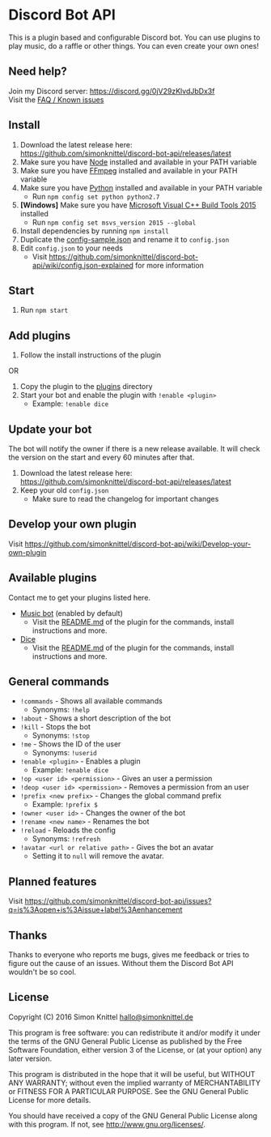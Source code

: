 Discord Bot API
===
This is a plugin based and configurable Discord bot. You can use plugins to play music, do a raffle or other things. You can even create your own ones!

Need help?
---
Join my Discord server: https://discord.gg/0jV29zKlvdJbDx3f  
Visit the [FAQ / Known issues](https://github.com/simonknittel/discord-bot-api/wiki/FAQ---Known-issues)  

Install
---
1. Download the latest release here: https://github.com/simonknittel/discord-bot-api/releases/latest
2. Make sure you have [Node](https://nodejs.org/en/) installed and available in your PATH variable
3. Make sure you have [FFmpeg](https://www.ffmpeg.org/) installed and available in your PATH variable
4. Make sure you have [Python](https://www.python.org/) installed and available in your PATH variable
    * Run `npm config set python python2.7`
5. **[Windows]** Make sure you have [Microsoft Visual C++ Build Tools 2015](https://www.microsoft.com/en-us/download/details.aspx?id=49983) installed
    * Run `npm config set msvs_version 2015 --global`
6. Install dependencies by running `npm install`
7. Duplicate the [config-sample.json](./config-sample.json) and rename it to `config.json`
8. Edit `config.json` to your needs
    * Visit https://github.com/simonknittel/discord-bot-api/wiki/config.json-explained for more information

Start
---
1. Run `npm start`

Add plugins
---
1. Follow the install instructions of the plugin

OR

1. Copy the plugin to the [plugins](./plugins) directory
2. Start your bot and enable the plugin with `!enable <plugin>`
    * Example: `!enable dice`

Update your bot
---
The bot will notify the owner if there is a new release available. It will check the version on the start and every 60 minutes after that.

1. Download the latest release here: https://github.com/simonknittel/discord-bot-api/releases/latest
2. Keep your old `config.json`
    * Make sure to read the changelog for important changes

Develop your own plugin
---
Visit https://github.com/simonknittel/discord-bot-api/wiki/Develop-your-own-plugin

Available plugins
---
Contact me to get your plugins listed here.

* [Music bot](./plugins/music-bot) (enabled by default)
    + Visit the [README.md](./plugins/music-bot/README.md) of the plugin for the commands, install instructions and more.
* [Dice](./plugins/dice)
    + Visit the [README.md](./plugins/dice/README.md) of the plugin for the commands, install instructions and more.

General commands
---
* `!commands` - Shows all available commands
    + Synonyms: `!help`
* `!about` - Shows a short description of the bot
* `!kill` - Stops the bot
    + Synonyms: `!stop`
* `!me` - Shows the ID of the user
    + Synonyms: `!userid`
* `!enable <plugin>` - Enables a plugin
    + Example: `!enable dice`
* `!op <user id> <permission>` - Gives an user a permission
* `!deop <user id> <permission>` - Removes a permission from an user
* `!prefix <new prefix>` - Changes the global command prefix
    + Example: `!prefix $`
* `!owner <user id>` - Changes the owner of the bot
* `!rename <new name>` - Renames the bot
* `!reload` - Reloads the config
    + Synonyms: `!refresh`
* `!avatar <url or relative path>` - Gives the bot an avatar
    + Setting it to `null` will remove the avatar.

Planned features
---
Visit https://github.com/simonknittel/discord-bot-api/issues?q=is%3Aopen+is%3Aissue+label%3Aenhancement

Thanks
---
Thanks to everyone who reports me bugs, gives me feedback or tries to figure out the cause of an issues. Without them the Discord Bot API wouldn't be so cool.

License
---
Copyright (C) 2016  Simon Knittel <hallo@simonknittel.de>

This program is free software: you can redistribute it and/or modify
it under the terms of the GNU General Public License as published by
the Free Software Foundation, either version 3 of the License, or
(at your option) any later version.

This program is distributed in the hope that it will be useful,
but WITHOUT ANY WARRANTY; without even the implied warranty of
MERCHANTABILITY or FITNESS FOR A PARTICULAR PURPOSE.  See the
GNU General Public License for more details.

You should have received a copy of the GNU General Public License
along with this program.  If not, see <http://www.gnu.org/licenses/>.
